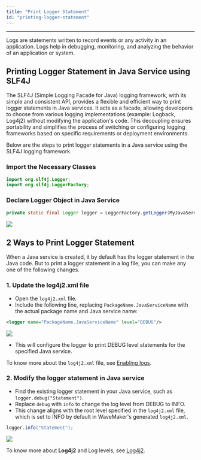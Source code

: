 ```yaml
---
title: "Print Logger Statement"
id: "printing-logger-statement"
---
```

---

Logs are statements written to record events or any activity in an application. Logs help in debugging, monitoring, and analyzing the behavior of an application or system.

## Printing Logger Statement in Java Service using SLF4J

The SLF4J (Simple Logging Facade for Java) logging framework, with its simple and consistent API, provides a flexible and efficient way to print logger statements in Java services. It acts as a facade, allowing developers to choose from various logging implementations (example: Logback, Log4j2) without modifying the application's code. This decoupling ensures portability and simplifies the process of switching or configuring logging frameworks based on specific requirements or deployment environments.

Below are the steps to print logger statements in a Java service using the SLF4J logging framework. 

### Import the Necessary Classes

```java
import org.slf4j.Logger;
import org.slf4j.LoggerFactory;
```

### Declare Logger Object in Java Service

```java
private static final Logger logger = LoggerFactory.getLogger(MyJavaService.class);
```

[![](/learn/assets/logger-declaration.png)](/learn/assets/logger-declaration.png)


## 2 Ways to Print Logger Statement

When a Java service is created, it by default has the logger statement in the Java code. But to print a logger statement in a log file, you can make any one of the following changes.

### 1. Update the log4j2.xml file

- Open the `log4j2.xml` file.
- Include the following line, replacing `PackageName.JavaServiceName` with the actual package name and Java service name:

```xml
<logger name="PackageName.JavaServiceName" level="DEBUG"/>
```

[![](/learn/assets/log4j2-add-statement.png)](/learn/assets/log4j2-add-statement.png)

- This will configure the logger to print DEBUG level statements for the specified Java service.

To know more about the `log4j2.xml` file, see [Enabling logs](/learn/app-development/dev-integration/chrome-developer-tool/#enabling-logs).

### 2. Modify the logger statement in Java service


- Find the existing logger statement in your Java service, such as `logger.debug("Statement")`.
- Replace `debug` with `info` to change the log level from DEBUG to INFO.
- This change aligns with the root level specified in the `log4j2.xml` file, which is set to INFO by default in WaveMaker's generated `log4j2.xml`.

```java
logger.info("Statement");
```

[![](/learn/assets/logger.info-javaservice.png)](/learn/assets/logger.info-javaservice.png)

To know more about **Log4j2** and Log levels, see [Log4j2](https://logging.apache.org/log4j/2.x/index.html).

